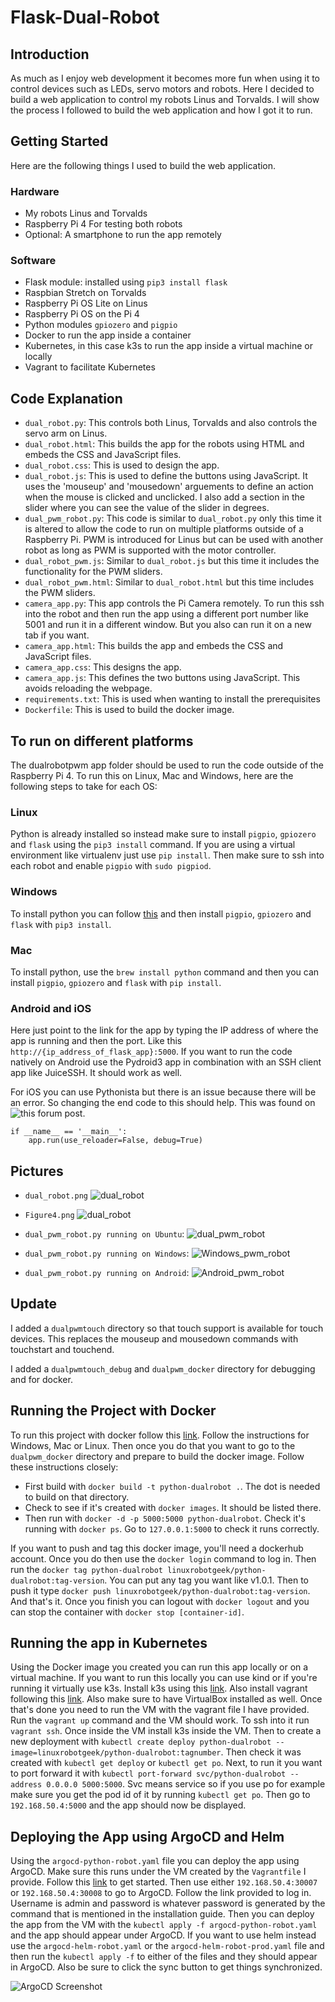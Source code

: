 # Flask-Dual-Robot

## Introduction

As much as I enjoy web development it becomes more fun when using it to control devices such as LEDs, servo motors and robots. Here I decided to build a web application to control my robots Linus and Torvalds. I will show the process I followed to build the web application and how I got it to run.

## Getting Started

Here are the following things I used to build the web application.

### Hardware
* My robots Linus and Torvalds
* Raspberry Pi 4 For testing both robots
* Optional: A smartphone to run the app remotely

### Software

* Flask module: installed using `pip3 install flask`
* Raspbian Stretch on Torvalds
* Raspberry Pi OS Lite on Linus
* Raspberry Pi OS on the Pi 4
* Python modules `gpiozero` and `pigpio` 
* Docker to run the app inside a container
* Kubernetes, in this case k3s to run the app inside a virtual machine or locally
* Vagrant to facilitate Kubernetes

## Code Explanation

* `dual_robot.py`: This controls both Linus, Torvalds and also controls the servo arm on Linus. 
* `dual_robot.html`: This builds the app for the robots using HTML and embeds the CSS and JavaScript files. 
* `dual_robot.css`: This is used to design the app.
* `dual_robot.js`: This is used to define the buttons using JavaScript. It uses the 'mouseup' and 'mousedown' arguements to define an action when the mouse is clicked and unclicked. I also add a section in the slider where you can see the value of the slider in degrees.
* `dual_pwm_robot.py`: This code is similar to `dual_robot.py` only this time it is altered to allow the code to run on multiple platforms outside of a Raspberry Pi. PWM is introduced for Linus but can be used with another robot as long as PWM is supported with the motor controller.
* `dual_robot_pwm.js`: Similar to `dual_robot.js` but this time it includes the functionality for the PWM sliders.
* `dual_robot_pwm.html`: Similar to `dual_robot.html` but this time includes the PWM sliders.
* `camera_app.py`: This app controls the Pi Camera remotely. To run this ssh into the robot and then run the app using a different port number like 5001 and run it in a different window. But you also can run it on a new tab if you want.
* `camera_app.html`: This builds the app and embeds the CSS and JavaScript files.
* `camera_app.css`: This designs the app.
* `camera_app.js`: This defines the two buttons using JavaScript. This avoids reloading the webpage. 
* `requirements.txt`: This is used when wanting to install the prerequisites
* `Dockerfile`: This is used to build the docker image.

## To run on different platforms

The dualrobotpwm app folder should be used to run the code outside of the Raspberry Pi 4. To run this on Linux, Mac and Windows, here are the following steps to take for each OS:

### Linux
Python is already installed so instead make sure to install `pigpio`, `gpiozero` and `flask` using the `pip3 install` command. If you are using a virtual environment like virtualenv just use `pip install`. Then make sure to ssh into each robot and enable `pigpio` with `sudo pigpiod`.

### Windows

To install python you can follow [this](https://www.howtogeek.com/197947/how-to-install-python-on-windows/) and then install `pigpio`, `gpiozero` and `flask` with `pip3 install`.

### Mac

To install python, use the `brew install python` command and then you can install `pigpio`, `gpiozero` and `flask` with `pip install`.

### Android and iOS

Here just point to the link for the app by typing the IP address of where the app is running and then the port. Like this `http://{ip_address_of_flask_app}:5000`.
If you want to run the code natively on Android use the Pydroid3 app in combination with an SSH client app like JuiceSSH. It should work as well.

For iOS you can use Pythonista but there is an issue because there will be an error. So changing the end code to this should help. This was found on ![this](https://forum.omz-software.com/topic/5758/pythonista-flask-error-errno-1) forum post. 

```
if __name__ == '__main__':
    app.run(use_reloader=False, debug=True)
```

## Pictures
* `dual_robot.png`
![dual_robot](https://github.com/sentairanger/Flask-Dual-Robot/blob/main/dual_robot.png)

* `Figure4.png`
![dual_robot](https://github.com/sentairanger/Flask-Dual-Robot/blob/main/Figure4.png)

* `dual_pwm_robot.py running on Ubuntu`:
![dual_pwm_robot](https://github.com/sentairanger/Flask-Dual-Robot/blob/main/Screenshot%20from%202021-04-20%2018-52-29.png)

* `dual_pwm_robot.py running on Windows`:
![Windows_pwm_robot](https://github.com/sentairanger/Flask-Dual-Robot/blob/main/2021-04-21.png)

* `dual_pwm_robot.py running on Android`:
![Android_pwm_robot](https://github.com/sentairanger/Flask-Dual-Robot/blob/main/Screenshot_2021-04-20-19-43-18-611%7E2.jpeg)


## Update

I added a `dualpwmtouch` directory so that touch support is available for touch devices. This replaces the mouseup and mousedown commands with touchstart and touchend. 

I added a `dualpwmtouch_debug` and `dualpwm_docker` directory for debugging and for docker.


## Running the Project with Docker

To run this project with docker follow this [link](https://docs.docker.com/get-docker/). Follow the instructions for Windows, Mac or Linux. Then once you do that you want to go to the `dualpwm_docker` directory and prepare to build the docker image. Follow these instructions closely:

* First build with `docker build -t python-dualrobot .`. The dot is needed to build on that directory.
* Check to see if it's created with `docker images`. It should be listed there.
* Then run with `docker -d -p 5000:5000 python-dualrobot`. Check it's running with `docker ps`. Go to `127.0.0.1:5000` to check it runs correctly.

If you want to push and tag this docker image, you'll need a dockerhub account. Once you do then use the `docker login` command to log in. Then run the `docker tag python-dualrobot linuxrobotgeek/python-dualrobot:tag-version`. You can put any tag you want like v1.0.1. Then to push it type `docker push linuxrobotgeek/python-dualrobot:tag-version`. And that's it. Once you finish you can logout with `docker logout` and you can stop the container with `docker stop [container-id]`.

## Running the app in Kubernetes

Using the Docker image you created you can run this app locally or on a virtual machine. If you want to run this locally you can use kind or if you're running it virtually use k3s. Install k3s using this [link](https://k3s.io/). Also install vagrant following this [link](https://www.vagrantup.com/downloads). Also make sure to have VirtualBox installed as well. Once that's done you need to run the VM with the vagrant file I have provided. Run the `vagrant up` command and the VM should work. To ssh into it run `vagrant ssh`. Once inside the VM install k3s inside the VM. Then to create a new deployment with `kubectl create deploy python-dualrobot --image=linuxrobotgeek/python-dualrobot:tagnumber`. Then check it was created with `kubectl get deploy` or `kubectl get po`. Next, to run it you want to port forward it with `kubectl port-forward svc/python-dualrobot --address 0.0.0.0 5000:5000`. Svc means service so if you use po for example make sure you get the pod id of it by running `kubectl get po`. Then go to `192.168.50.4:5000` and the app should now be displayed.

## Deploying the App using ArgoCD and Helm

Using the `argocd-python-robot.yaml` file you can deploy the app using ArgoCD. Make sure this runs under the VM created by the `Vagrantfile` I provide. Follow this [link](https://argoproj.github.io/argo-cd/getting_started/) to get started. Then use either `192.168.50.4:30007` or `192.168.50.4:30008` to go to ArgoCD. Follow the link provided to log in. Username is admin and password is whatever password is generated by the command that is mentioned in the installation guide. Then you can deploy the app from the VM with the `kubectl apply -f argocd-python-robot.yaml` and the app should appear under ArgoCD. If you want to use helm instead use the `argocd-helm-robot.yaml` or the `argocd-helm-robot-prod.yaml` file and then run the `kubectl apply -f` to either of the files and they should appear in ArgoCD. Also be sure to click the sync button to get things synchronized. 

![ArgoCD Screenshot](https://github.com/sentairanger/Flask-Dual-Robot/blob/main/Screenshot%20from%202021-06-16%2013-20-44.png)
